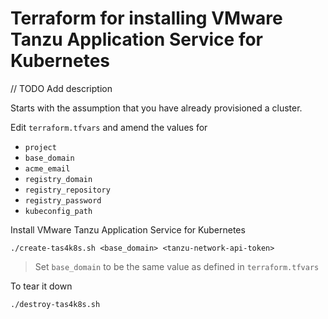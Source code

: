 # Terraform for installing VMware Tanzu Application Service for Kubernetes

// TODO Add description

Starts with the assumption that you have already provisioned a cluster.

Edit `terraform.tfvars` and amend the values for

* `project`
* `base_domain`
* `acme_email`
* `registry_domain`
* `registry_repository`
* `registry_password`
* `kubeconfig_path`

Install VMware Tanzu Application Service for Kubernetes

```
./create-tas4k8s.sh <base_domain> <tanzu-network-api-token>
```
> Set `base_domain` to be the same value as defined in `terraform.tfvars`

To tear it down

```
./destroy-tas4k8s.sh
```
